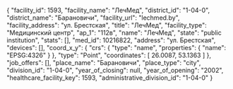{
    "facility_id": 1593,
    "facility_name": "ЛечМед",
    "district_id": "1-04-0",
    "district_name": "Барановичи",
    "facility_url": "lechmed.by",
    "facility_address": "ул. Брестская",
    "title": "ЛечМед",
    "facility_type": "Медицинский центр",
    "ap_1": "112в",
    "name": "ЛечМед",
    "state": "public institution",
    "stats": [],
    "med_id": 10216822,
    "address": "ул. Брестская",
    "devices": [],
    "coord_x_y": {
        "crs": {
            "type": "name",
            "properties": {
                "name": "EPSG:4326"
            }
        },
        "type": "Point",
        "coordinates": [
            26.0087,
            53.1363
        ]
    },
    "job_offers": [],
    "place_name": "Барановичи",
    "place_type": "city",
    "division_id": "1-04-0",
    "year_of_closing": null,
    "year_of_opening": "2002",
    "healthcare_facility_key": 1593,
    "administrative_division_id": "1-04-0"
}